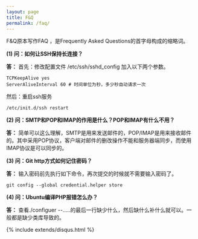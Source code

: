 ```yaml
---
layout: page
title: F&Q
permalink: /faq/
---
```


F&Q原本写作FAQ ，是Frequently Asked Questions的首字母构成的缩略词。

**(1) 问：如何让SSH保持长连接？**

**答：** 首先：修改配置文件 /etc/ssh/sshd_config 加入以下两个参数。

```shell
TCPKeepAlive yes
ServerAliveInterval 60 # 时间单位为秒，多少秒自动请求一次
```
然后：重启ssh服务

```shell
/etc/init.d/ssh restart
```
**(2) 问：SMTP和POP和IMAP的作用是什么？POP和IMAP有什么不用？**

**答：** 简单可以这么理解，SMTP是用来发送邮件的，POP/IMAP是用来接收邮件的。其中采用POP协议，客户端对邮件的删改操作不能和服务器端同步，而使用IMAP协议是可以同步的。

**(3) 问：Git http方式如何记住密码？**

**答：** 输入密码前先执行如下命令，再次提交的时候就不需要输入密码了。

```shell
git config --global credential.helper store
```

**(4) 问：Ubuntu编译PHP报错怎么办？**

**答：** 查看./configuer --.....的最后一行缺少什么，然后缺什么补什么就可以。一般都是缺少类库导致的。



{% include extends/disqus.html %}



